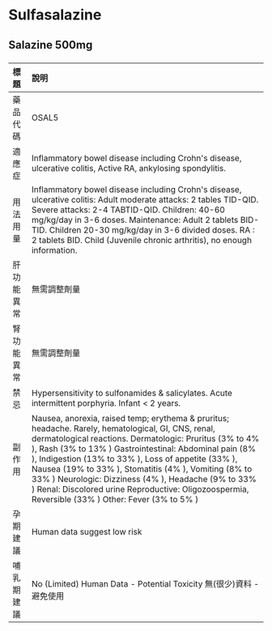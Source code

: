 # Sulfasalazine

## Salazine 500mg

##### 

| 標題       | 說明                                                                                                                                                                                                                                                                                                                                                                                                                                                                                                |
|:-----------|:----------------------------------------------------------------------------------------------------------------------------------------------------------------------------------------------------------------------------------------------------------------------------------------------------------------------------------------------------------------------------------------------------------------------------------------------------------------------------------------------------|
| 藥品代碼   | OSAL5                                                                                                                                                                                                                                                                                                                                                                                                                                                                                               |
| 適應症     | Inflammatory bowel disease including Crohn's disease, ulcerative colitis, Active RA, ankylosing spondylitis.                                                                                                                                                                                                                                                                                                                                                                                        |
| 用法用量   | Inflammatory bowel disease including Crohn's disease, ulcerative colitis: Adult moderate attacks: 2 tables TID-QID. Severe attacks: 2-4 TABTID-QID. Children: 40-60 mg/kg/day in 3-6 doses. Maintenance: Adult 2 tablets BID-TID. Children 20-30 mg/kg/day in 3-6 divided doses. RA : 2 tablets BID. Child (Juvenile chronic arthritis), no enough information.                                                                                                                                     |
| 肝功能異常 | 無需調整劑量                                                                                                                                                                                                                                                                                                                                                                                                                                                                                        |
| 腎功能異常 | 無需調整劑量                                                                                                                                                                                                                                                                                                                                                                                                                                                                                        |
| 禁忌       | Hypersensitivity to sulfonamides & salicylates. Acute intermittent porphyria. Infant < 2 years.                                                                                                                                                                                                                                                                                                                                                                                                     |
| 副作用     | Nausea, anorexia, raised temp; erythema & pruritus; headache. Rarely, hematological, GI, CNS, renal, dermatological reactions. Dermatologic: Pruritus (3% to 4% ), Rash (3% to 13% ) Gastrointestinal: Abdominal pain (8% ), Indigestion (13% to 33% ), Loss of appetite (33% ), Nausea (19% to 33% ), Stomatitis (4% ), Vomiting (8% to 33% ) Neurologic: Dizziness (4% ), Headache (9% to 33% ) Renal: Discolored urine Reproductive: Oligozoospermia, Reversible (33% ) Other: Fever (3% to 5% ) |
| 孕期建議   | Human data suggest low risk                                                                                                                                                                                                                                                                                                                                                                                                                                                                         |
| 哺乳期建議 | No (Limited) Human Data - Potential Toxicity 無(很少)資料 - 避免使用                                                                                                                                                                                                                                                                                                                                                                                                                                |

